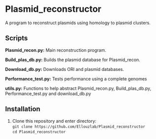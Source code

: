 # Plasmid_reconstructor
A program to reconstruct plasmids using homology to plasmid clusters.

## Scripts

**Plasmid_recon.py:**
Main reconstruction program.

**Build_plas_db.py:**
Builds the plasmid database for Plasmid_recon.

**Download_db.py:**
Downloads ORI and plasmid databases.

**Performance_test.py:**
Tests performance using a complete genomes

**utils.py:**
Functions to help abstract Plasmid_recon.py, Build_plas_db.py, Performance_test.py and download_db.py

## Installation

1. Clone this repository and enter directory:    
`git clone https://github.com/Ellouzlab/Plasmid_reconstructor`    
`cd Plasmid_reconstructor`


